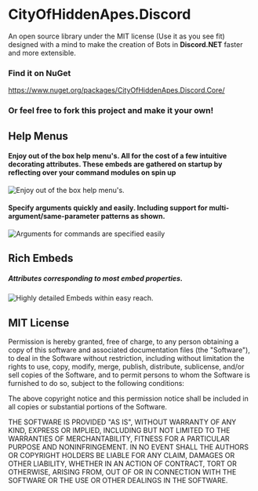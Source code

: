# CityOfHiddenApes.Discord
An open source library under the MIT license (Use it as you see fit) designed with a mind to make the creation of Bots in **Discord.NET** faster and more extensible. 

### Find it on NuGet
https://www.nuget.org/packages/CityOfHiddenApes.Discord.Core/

### Or feel free to fork this project and make it your own!

## Help Menus
#### Enjoy out of the box help menu's. All for the cost of a few intuitive decorating attributes. These embeds are gathered on startup by reflecting over your command modules on spin up
![Enjoy out of the box help menu's.](https://i.ibb.co/thgZfRc/Help-Attributes.png)

#### Specify arguments quickly and easily. Including support for multi-argument/same-parameter patterns as shown.

![Arguments for commands are specified easily](https://i.ibb.co/6J2Vcqf/Help-Arguments.png)


## Rich Embeds
##### Attributes corresponding to most embed properties.
![Highly detailed Embeds within easy reach.](https://i.ibb.co/71h95VQ/Embed-Attributes.png)



## MIT License

Permission is hereby granted, free of charge, to any person obtaining a copy of this software and associated documentation files (the "Software"), to deal in the Software without restriction, including without limitation the rights to use, copy, modify, merge, publish, distribute, sublicense, and/or sell copies of the Software, and to permit persons to whom the Software is furnished to do so, subject to the following conditions:

The above copyright notice and this permission notice shall be included in all copies or substantial portions of the Software.

THE SOFTWARE IS PROVIDED "AS IS", WITHOUT WARRANTY OF ANY KIND, EXPRESS OR IMPLIED, INCLUDING BUT NOT LIMITED TO THE WARRANTIES OF MERCHANTABILITY, FITNESS FOR A PARTICULAR PURPOSE AND NONINFRINGEMENT. IN NO EVENT SHALL THE AUTHORS OR COPYRIGHT HOLDERS BE LIABLE FOR ANY CLAIM, DAMAGES OR OTHER LIABILITY, WHETHER IN AN ACTION OF CONTRACT, TORT OR OTHERWISE, ARISING FROM, OUT OF OR IN CONNECTION WITH THE SOFTWARE OR THE USE OR OTHER DEALINGS IN THE SOFTWARE.
